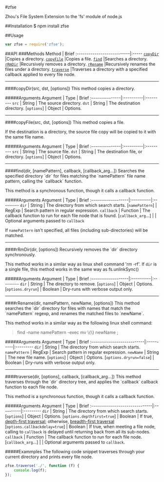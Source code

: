 #zfse

Zhou's File System Extension to the 'fs' module of node.js

##Installation
    $ npm install zfse

##Usage

```javascript
var zfse = require('zfse');
```

##API
###Methods
Method                      | Brief
:---------------------------|:-----
[`copyDir`](#copyDir)       |Copies a directory.
[`copyFile`](#copyFile)     |Copies a file.
[`find`](#find)             |Searches a directory.
[`rRmDir`](#rRmDir)         |Recursively removes a directory.
[`rRename`](#rRename)       |Recursively renames the files under a directory. 
[`traverse`](#traverse)     |Traverses a directory with a specified callback applied to every file node.

<hr>
<a name="copyDir" />
####copyDir(src, dst, [options])
This method copies a directory.

#####Arguments
Argument        | Type      | Brief
:---------------|:----------|:---------
`src`           | String    | The source directory.
`dst`           | String    | The destination directory.
[`options`]     | Object    | Options. 


<hr>
<a name="copyFile" />
####copyFile(src, dst, [options])
This method copies a file.

If the destination is a directory, the source file copy will be copied to it with the same file name.

#####Arguments
Argument        | Type      | Brief
:---------------|:----------|:---------
`src`           | String    | The source file.
`dst`           | String    | The destination file, or directory.
[`options`]     | Object    | Options. 

<hr>
<a name="find" />
####find(dir, [namePattern], callback, [callback_arg...])
Searches the specified directory `dir` for files matching the `namePattern` file name pattern, calling the `callback` function.

This method is a synchronous function, though it calls a callback function.

#####Arguments
Argument            | Type      | Brief
:-------------------|:----------|:---------
`dir`               | String    | The directory from which search starts.
[`namePattern`]     | RegExp    | Search pattern in regular expression.
`callback`          | Function  | The callback function to run for each file node that is found.
[`callback_arg`...] |           | Optional arguments passed to `callback`

If `namePattern` isn't specified, all files (including sub-directories) will be matched.

<hr>
<a name="rRmDir" />
####rRmDir(dir, [options])
Recursively removes the `dir` directory synchronously. 

This method works in a similar way as linux shell command 'rm -rf'. If `dir` is a single file, this method works in the same way as fs.unlinkSync()

#####Arguments
Argument            | Type      | Brief
:-------------------|:----------|:---------
`dir`               | String    | The directory to remove.
[`options`]         | Object    | Options.
[`options.dryrun`]  | Boolean   | Dry-runs with verbose output only.


<hr>
<a name="rRename" />
####rRename(dir, namePattern, newName, [options])
This method searches the `dir` directory for files with names that match the `namePattern` regexp, and renames the matched files to `newName`.

This method works in a similar way as the following linux shell command: 
>find -name namePattern -exec mv \\{\\} newName \;

#####Arguments
Argument                    | Type      | Brief
:---------------------------|:----------|:---------
`dir`                       | String    | The directory from which search starts.
`namePattern`               | RegExp    | Search pattern in regular expression.
`newName`                   | String    | The new file name.
[`options`]                 | Object    | Options.
[`options.dryrun=false`]    | Boolean   | Dry-runs with verbose output only.


<hr>
<a name="traverse" />
####traverse(dir, [options], callback, [callback_arg...])
This method traverses through the `dir` directory tree, and applies the `callback` callback function to each file node.

This method is a synchronous function, though it calls a callback function.

#####Arguments
Argument                        | Type      | Brief
:-------------------------------|:----------|:---------
`dir`                           | String    | The directory from which search starts.
[`options`]                     | Object    | Options.
[`options.depthfirst=true`]     | Boolean   | If true, [depth-first traversal](http://en.wikipedia.org/wiki/Depth-first_search); otherwise, [breadth-first traversal](http://en.wikipedia.org/wiki/Breadth-first_search)
[`options.callbackdelay=true`]  | Boolean   | If true, when meeting a file node, calling to `callback` is delayed until returning back from all its sub-nodes.
`callback`                      | Function  | The callback function to run for each file node.
[`callback_arg`...]             |           | Optional arguments passed to `callback`.

#####Exammples
The following code snippet traverses through your current directory and prints every file node.
```javascript
zfse.traverse('./', function (f) {
    console.log(f);
});
```



